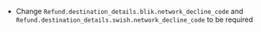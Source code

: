 * Change `Refund.destination_details.blik.network_decline_code` and `Refund.destination_details.swish.network_decline_code` to be required